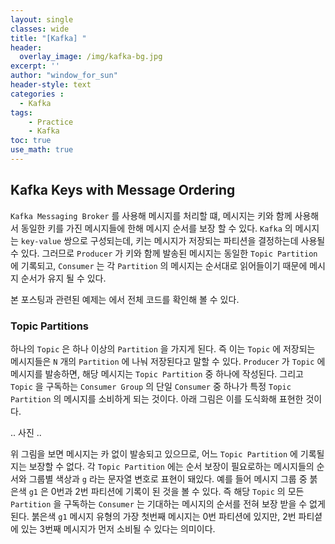 ```yaml
--- 
layout: single
classes: wide
title: "[Kafka] "
header:
  overlay_image: /img/kafka-bg.jpg
excerpt: ''
author: "window_for_sun"
header-style: text
categories :
  - Kafka
tags:
    - Practice
    - Kafka
toc: true
use_math: true
---  
```


## Kafka Keys with Message Ordering
`Kafka Messaging Broker` 를 사용해 메시지를 처리할 떄, 
메시지는 키와 함께 사용해서 동일한 키를 가진 메시지들에 한해 메시지 순서를 보장 할 수 있다. 
`Kafka` 의 메시지는 `key-value` 쌍으로 구성되는데, 키는 메시지가 저장되는 파티션을 결정하는데 사용될 수 있다. 
그러므로 `Producer` 가 키와 함께 발송된 메시지는 동일한 `Topic Partition` 에 기록되고, 
`Consumer` 는 각 `Partition` 의 메시지는 순서대로 읽어들이기 때문에 메시지 순서가 유지 될 수 있다.  

본 포스팅과 관련된 예제는 []()
에서 전체 코드를 확인해 볼 수 있다.

### Topic Partitions
하나의 `Topic` 은 하나 이상의 `Partition` 을 가지게 된다. 
즉 이는 `Topic` 에 저장되는 메시지들은 `N` 개의 `Partition` 에 나눠 저장된다고 말할 수 있다. 
`Producer` 가 `Topic` 에 메시지를 발송하면, 해당 메시지는 `Topic Partition` 중 하나에 작성된다. 
그리고 `Topic` 을 구독하는 `Consumer Group` 의 단일 `Consumer` 중 하나가 특정 `Topic Partition` 의 메시지를 소비하게 되는 것이다. 
아래 그림은 이를 도식화해 표현한 것이다.  

.. 사진 ..

위 그림을 보면 메시지는 카 없이 발송되고 있으므로, 
어느 `Topic Partition` 에 기록될지는 보장할 수 없다. 
각 `Topic Partition` 에는 순서 보장이 필요로하는 메시지들의 순서와 그룹별 색상과 `g` 라는 문자열 변호로 표현이 돼있다. 
예를 들어 메시지 그룹 중 붉은색 `g1` 은 0번과 2번 파티션에 기록이 된 것을 볼 수 있다. 
즉 해당 `Topic` 의 모든 `Partition` 을 구독하는 `Consumer` 는 기대하는 메시지의 순서를 전혀 보장 받을 수 없게 된다. 
붉은색 `g1` 메시지 유형의 가장 첫번째 메시지는 0번 파티션에 있지만, 
2번 파티셭에 있는 3번째 메시지가 먼저 소비될 수 있다는 의미이다.  
